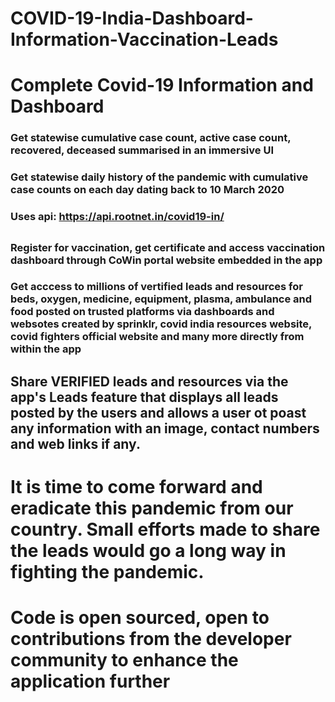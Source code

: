 # COVID-19-India-Dashboard-Information-Vaccination-Leads
# Complete Covid-19 Information and Dashboard

### Get statewise cumulative case count, active case count, recovered, deceased summarised in an immersive UI
### Get statewise daily history of the pandemic with cumulative case counts on each day dating back to 10 March 2020

### Uses api: <https://api.rootnet.in/covid19-in/>

##

### Register for vaccination, get certificate and access vaccination dashboard through CoWin portal website embedded in the app
### Get acccess to millions of vertified leads and resources for beds, oxygen, medicine, equipment, plasma, ambulance and food posted on trusted platforms via dashboards and websotes created by sprinklr, covid india resources website, covid fighters official website and many more directly from within the app

##

## Share VERIFIED leads and resources via the app's Leads feature that displays all leads posted by the users and allows a user ot poast any information with an image, contact numbers and web links if any.

# It is time to come forward and eradicate this pandemic from our country. Small efforts made to share the leads would go a long way in fighting the pandemic.

# Code is open sourced, open to contributions from the developer community to enhance the application further
